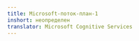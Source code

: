 ```yaml
---
title: Microsoft-поток-план-1
inshort: неопределен
translator: Microsoft Cognitive Services
---
```




